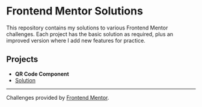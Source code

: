 # Frontend Mentor Solutions

This repository contains my solutions to various Frontend Mentor challenges.
Each project has the basic solution as required, plus an improved version where I add new features for practice.

## Projects
- **QR Code Component**
- [Solution](Challenges/qr-code-component-main)

---

Challenges provided by [Frontend Mentor](https://frontendmentor.io).  
